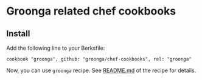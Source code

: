 # Groonga related chef cookbooks

## Install

Add the following line to your Berksfile:

```
cookbook "groonga", github: "groonga/chef-cookbooks", rel: "groonga"
```

Now, you can use `groonga` recipe. See [README.md](https://github.com/groonga/chef-cookbooks/tree/master/groonga) of the recipe for details.
